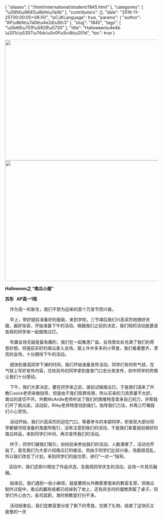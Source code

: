 {
    "aliases": [
        "/html/international/student/1845.html"
    ],
    "categories": [
        "\u56fd\u9645\u8bfe\u7a0b"
    ],
    "contributors": [],
    "date": "2016-11-25T00:00:00+08:00",
    "isCJKLanguage": true,
    "params": {
        "author": "AP\u8bfe\u7a0b\u4e2d\u5fc3"
    },
    "slug": "1845",
    "tags": [
        "\u5b66\u751f\u5929\u5730"
    ],
    "title": "Halloween\u4e4b \u201c\u5357\u74dc\u5c0f\u5c4b\u201d",
    "toc": true
}


<img
    src="https://cdn.tfls.online/mirror/full/db00ddf93fce68d4dba74354f3cde46de8b94c54.jpg"
    style="display:block;margin-left:auto;margin-right:auto;"
    decoding="async"
    fetchpriority="auto"
    loading="lazy"
    height="397"
    width="600"
/>
<img
    src="https://cdn.tfls.online/mirror/full/ef9921cdacdc9eaa6a61613e11ad307b1600970f.jpg"
    style="display:block;margin-left:auto;margin-right:auto;"
    decoding="async"
    fetchpriority="auto"
    loading="lazy"
    height="397"
    width="600"
/>







**H****allowee****n之 “南瓜小屋”**




**苏彤   AP高一****1****班**




    作为高一的新生，我们不禁为迎来的首个万圣节而兴奋。




    早上，带好提前准备好的服装，来到学校，三节课后我们兴高采烈地换好衣服，画好妆容，开始准备下午的活动。根据我们之前的决定，我们班的活动是邀请各班的同学来一起做南瓜灯。




    布置会场无疑是最有趣的，我们在一起集思广益，会场里处处充满了我们的奇思妙想。将提前买好的南瓜拿入会场，摆上许许多多的小零食，我们看着整齐，漂亮的会场，十分期待下午的活动。 




    就快到普高同学下课的时间，我们开始准备宣传活动。同学们有的吹气球，在气球上写好宣传内容，交给另外的同学拿到食堂门口去分发宣传，初中同学的热情让我们十分感动。




    下午，我们大家决定，要在同学来之前，提前试做南瓜灯。于是我们请来了外教Cusick老师来做指导，但是由于我们班费有限，所以买来的刀具质量不太好，南瓜的皮切不开。外教McArdle老师听说了我们的困难特意拿来自己的刀，并帮我们开了南瓜皮。活动前，Riley老师特意找到我们，指导我们刀法，并再三叮嘱我们小心受伤。




    活动开始，我们兴高采烈的迎在门口，等着参与的本部同学，却发现大部分同学都被邻班准备的鬼屋所吸引，没有注意到我们的活动，于是我们拿着提前做好的南瓜样品，来到同学们中间，再次宣传我们的活动。




    终于，同学们被我们吸引，纷纷前来参加我们的活动。人数凑够了，活动也开始了。首先我们为大家介绍南瓜灯的做法，但由于同学们比较兴奋，场面很混乱，所以我们改变了计划，来到同学们的座位旁，进行“一对一”指导。




   活动中，我们还即兴增加了作品评选，及我班同学庆生的活动，会场一片其乐融融。




    结束后，我们遇到一些小麻烦，就是要把从外教那里借来的教室复原，但南瓜制作过程中，南瓜的瓤有些都已经掉到了地上，还有庆生时的蛋糕弄脏了桌子。同学们齐心协力，各司其职，准时把教室打扫干净。




    活动结束后，我们在教室里分发了剩下的零食，交换了礼物，结束了这快乐又疲惫的一天




      



